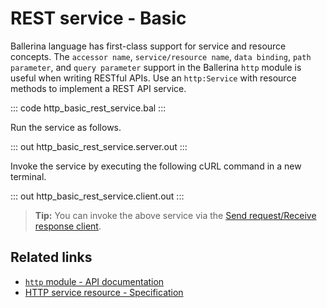 # REST service - Basic

Ballerina language has first-class support for service and resource concepts. The `accessor name`, `service/resource name`, `data binding`, `path parameter`, and `query parameter` support in the Ballerina `http` module is useful when writing RESTful APIs. Use an `http:Service` with resource methods to implement a REST API service. 

::: code http_basic_rest_service.bal :::

Run the service as follows.

::: out http_basic_rest_service.server.out :::

Invoke the service by executing the following cURL command in a new terminal.

::: out http_basic_rest_service.client.out :::

>**Tip:** You can invoke the above service via the [Send request/Receive response client](/learn/by-example/http-client-send-request-receive-response/).

## Related links
- [`http` module - API documentation](https://lib.ballerina.io/ballerina/http/latest/)
- [HTTP service resource - Specification](/spec/http/#23-resource)
